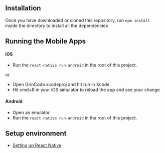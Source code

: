 
## Installation
Once you have downloaded or cloned this repository, run `npm install` inside the directory to install all the dependencies


## Running the Mobile Apps

#### iOS
- Run the `react-native run-android` in the root of this project.

or

- Open GrinCode.xcodeproj and hit run in Xcode.
- Hit cmd+R in your iOS simulator to reload the app and see your change

#### Android
- Open an emulator. 
- Run the `react-native run-android` in the root of this project.


## Setup environment
- [Setting up React Native](https://facebook.github.io/react-native/docs/getting-started.html)
